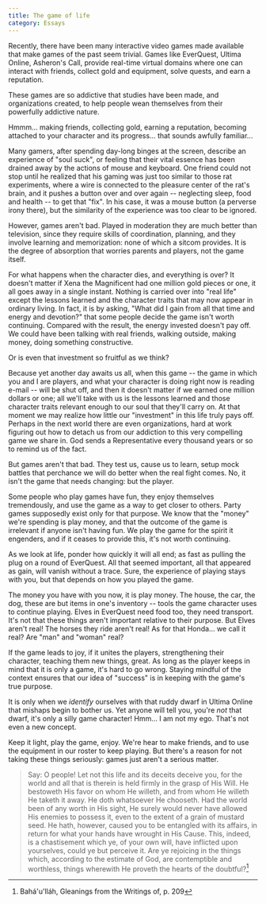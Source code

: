 ```yaml
---
title: The game of life
category: Essays
---
```


Recently, there have been many interactive video games made available
that make games of the past seem trivial.  Games like EverQuest, Ultima
Online, Asheron's Call, provide real-time virtual domains where one can
interact with friends, collect gold and equipment, solve quests, and
earn a reputation.

These games are so addictive that studies have been made, and
organizations created, to help people wean themselves from their
powerfully addictive nature.

Hmmm... making friends, collecting gold, earning a reputation, becoming
attached to your character and its progress... that sounds awfully
familiar...

Many gamers, after spending day-long binges at the screen, describe an
experience of "soul suck", or feeling that their vital essence has been
drained away by the actions of mouse and keyboard.  One friend could not
stop until he realized that his gaming was just too similar to those rat
experiments, where a wire is connected to the pleasure center of the
rat's brain, and it pushes a button over and over again -- neglecting
sleep, food and health -- to get that "fix".  In his case, it was a
mouse button (a perverse irony there), but the similarity of the
experience was too clear to be ignored.

However, games aren't bad.  Played in moderation they are much better
than television, since they require skills of coordination, planning,
and they involve learning and memorization: none of which a sitcom
provides.  It is the degree of absorption that worries parents and
players, not the game itself.

For what happens when the character dies, and everything is over?  It
doesn't matter if Xena the Magnificent had one million gold pieces or
one, it all goes away in a single instant.  Nothing is carried over into
"real life" except the lessons learned and the character traits that may
now appear in ordinary living.  In fact, it is by asking, "What did I
gain from all that time and energy and devotion?" that some people
decide the game isn't worth continuing.  Compared with the result, the
energy invested doesn't pay off.  We could have been talking with real
friends, walking outside, making money, doing something constructive.

Or is even that investment so fruitful as we think?

Because yet another day awaits us all, when this game -- the game in
which you and I are players, and what your character is doing right now
is reading e-mail -- will be shut off, and then it doesn't matter if we
earned one million dollars or one; all we'll take with us is the lessons
learned and those character traits relevant enough to our soul that
they'll carry on.  At that moment we may realize how little our
"investment" in this life truly pays off.  Perhaps in the next world
there are even organizations, hard at work figuring out how to detach us
from our addiction to this very compelling game we share in.  God sends
a Representative every thousand years or so to remind us of the fact.

But games aren't that bad.  They test us, cause us to learn, setup mock
battles that perchance we will do better when the real fight comes.  No,
it isn't the game that needs changing: but the player.

Some people who play games have fun, they enjoy themselves tremendously,
and use the game as a way to get closer to others.  Party games
supposedly exist only for that purpose.  We know that the "money" we're
spending is play money, and that the outcome of the game is irrelevant
if anyone isn't having fun.  We play the game for the spirit it
engenders, and if it ceases to provide this, it's not worth continuing.

As we look at life, ponder how quickly it will all end; as fast as
pulling the plug on a round of EverQuest.  All that seemed important,
all that appeared as gain, will vanish without a trace.  Sure, the
experience of playing stays with you, but that depends on how you played
the game.

The money you have with you now, it is play money.  The house, the car,
the dog, these are but items in one's inventory -- tools the game
character uses to continue playing.  Elves in EverQuest need food too,
they need transport.  It's not that these things aren't important
relative to their purpose.  But Elves aren't real!  The horses they ride
aren't real!  As for that Honda... we call it real?  Are "man" and
"woman" real?

If the game leads to joy, if it unites the players, strengthening their
character, teaching them new things, great.  As long as the player keeps
in mind that it is only a game, it's hard to go wrong.  Staying mindful
of the context ensures that our idea of "success" is in keeping with the
game's true purpose.

It is only when we *identify* ourselves with that ruddy dwarf in Ultima
Online that mishaps begin to bother us.  Yet anyone will tell you,
you're *not* that dwarf, it's only a silly game character!  Hmm... I am
not my ego.  That's not even a new concept.

Keep it light, play the game, enjoy.  We're hear to make friends, and to
use the equipment in our roster to keep playing.  But there's a reason
for not taking these things seriously: games just aren't a serious
matter.

> Say: O people!  Let not this life and its deceits deceive you, for the
> world and all that is therein is held firmly in the grasp of His Will.
> He bestoweth His favor on whom He willeth, and from whom He willeth He
> taketh it away.  He doth whatsoever He chooseth.  Had the world been
> of any worth in His sight, He surely would never have allowed His
> enemies to possess it, even to the extent of a grain of mustard seed.
> He hath, however, caused you to be entangled with its affairs, in
> return for what your hands have wrought in His Cause.  This, indeed,
> is a chastisement which ye, of your own will, have inflicted upon
> yourselves, could ye but perceive it.  Are ye rejoicing in the things
> which, according to the estimate of God, are contemptible and
> worthless, things wherewith He proveth the hearts of the doubtful?[^1]

[^1]:  Bahá'u'lláh, Gleanings from the Writings of, p. 209


